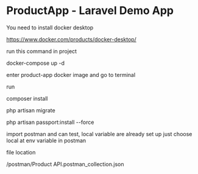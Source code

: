 # ProductApp - Laravel Demo App

You need to install docker desktop

https://www.docker.com/products/docker-desktop/

run this command in project

docker-compose up -d

enter product-app docker image and go to terminal

run

composer install

php artisan migrate

php artisan passport:install --force


import postman and can test, local variable are already set up just choose local at env variable in postman

file location

/postman/Product API.postman_collection.json
